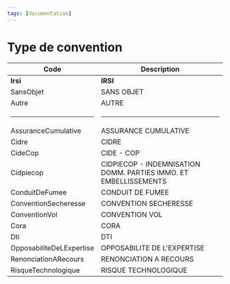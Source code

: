 ```yaml
---
tags: [documentation]
---
```


# Type de convention

| Code                     | Description                                                      |
| ------------------------ | ---------------------------------------------------------------- |
| **Irsi**                 | **IRSI**                                                         |
| SansObjet                | SANS OBJET                                                       |
| Autre                    | AUTRE                                                            |
| <hr>                     | <hr>                                                             |
| AssuranceCumulative      | ASSURANCE CUMULATIVE                                             |
| Cidre                    | CIDRE                                                            |
| CideCop                  | CIDE - COP                                                       |
| Cidpiecop                | CIDPIECOP - INDEMNISATION DOMM. PARTIES IMMO. ET EMBELLISSEMENTS |
| ConduitDeFumee           | CONDUIT DE FUMEE                                                 |
| ConventionSecheresse     | CONVENTION SECHERESSE                                            |
| ConventionVol            | CONVENTION VOL                                                   |
| Cora                     | CORA                                                             |
| Dti                      | DTI                                                              |
| OpposabiliteDeLExpertise | OPPOSABILITE DE L'EXPERTISE                                      |
| RenonciationARecours     | RENONCIATION A RECOURS                                           |
| RisqueTechnologique      | RISQUE TECHNOLOGIQUE                                             |
